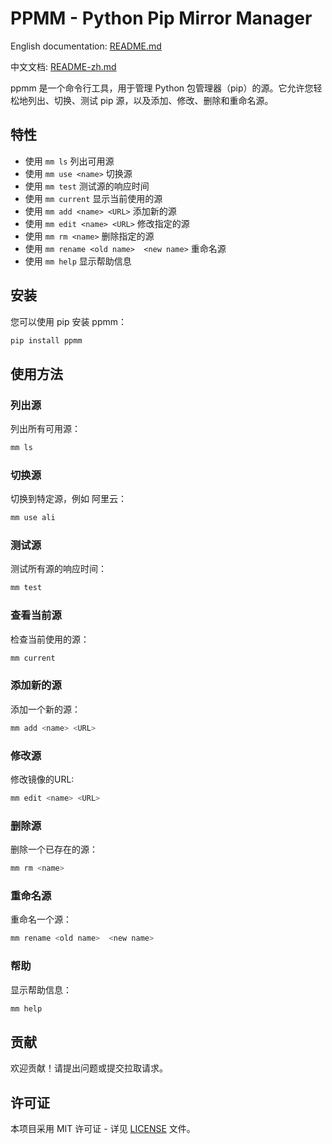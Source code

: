 # PPMM - Python Pip Mirror Manager

English documentation: [README.md](https://github.com/Xu-Lan/ppmm/ppmm/blob/main/README.md)

中文文档: [README-zh.md](https://github.com/Xu-Lan/ppmm/ppmm/blob/main/README-zh.md)

ppmm 是一个命令行工具，用于管理 Python 包管理器（pip）的源。它允许您轻松地列出、切换、测试 pip 源，以及添加、修改、删除和重命名源。

## 特性

- 使用 `mm ls` 列出可用源
- 使用 `mm use <name>` 切换源
- 使用 `mm test` 测试源的响应时间
- 使用 `mm current` 显示当前使用的源
- 使用 `mm add <name> <URL>` 添加新的源
- 使用 `mm edit <name> <URL>` 修改指定的源
- 使用 `mm rm <name>` 删除指定的源
- 使用 `mm rename <old name>  <new name>` 重命名源
- 使用 `mm help` 显示帮助信息

## 安装

您可以使用 pip 安装 ppmm：

```bash
pip install ppmm
```

## 使用方法

### 列出源

列出所有可用源：

```bash
mm ls
```

### 切换源

切换到特定源，例如 阿里云：

```bash
mm use ali
```

### 测试源

测试所有源的响应时间：

```bash
mm test
```

### 查看当前源

检查当前使用的源：

```bash
mm current
```

### 添加新的源

添加一个新的源：

```bash
mm add <name> <URL>
```

### 修改源

修改镜像的URL:

```bash
mm edit <name> <URL>
```

### 删除源

删除一个已存在的源：

```bash
mm rm <name>
```

### 重命名源

重命名一个源：

```bash
mm rename <old name>  <new name>
```

### 帮助

显示帮助信息：

```bash
mm help
```

## 贡献

欢迎贡献！请提出问题或提交拉取请求。

## 许可证

本项目采用 MIT 许可证 - 详见 [LICENSE](https://github.com/Xu-Lan/ppmm/ppmm/blob/main/LICENSE) 文件。